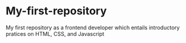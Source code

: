 # My-first-repository
My first repository as a frontend developer which entails introductory pratices on HTML, CSS, and Javascript 
